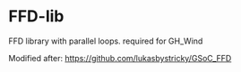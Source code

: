 # FFD-lib
FFD library with parallel loops. required for GH_Wind

Modified after: https://github.com/lukasbystricky/GSoC_FFD
